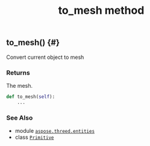 ﻿---
title: to_mesh method
second_title: Aspose.3D for Python via .NET API References
description: 
type: docs
weight: 80
url: /python-net/aspose.threed.entities/primitive/to_mesh/
is_root: false
---

## to_mesh() {#}

Convert current object to mesh


### Returns 


The mesh.


```python
def to_mesh(self):
    ...
```





### See Also
* module [`aspose.threed.entities`](../../)
* class [`Primitive`](/3d/python-net/aspose.threed.entities/primitive)
